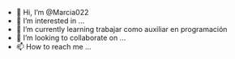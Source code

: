 - 👋 Hi, I’m @Marcia022
- 👀 I’m interested in ...
- 🌱 I’m currently learning trabajar como auxiliar en programación 
- 💞️ I’m looking to collaborate on ...
- 📫 How to reach me ...

<!---
Marcia022/Marcia022 is a ✨ special ✨ repository because its `README.md` (this file) appears on your GitHub profile.
You can click the Preview link to take a look at your changes.
--->
